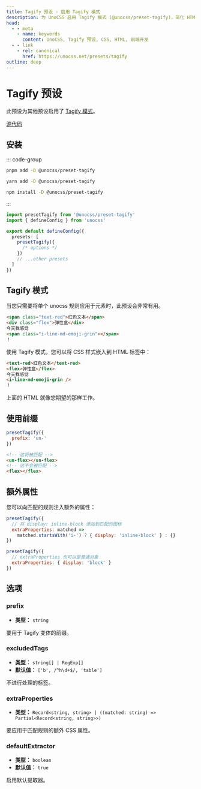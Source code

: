 ```yaml
---
title: Tagify 预设 - 启用 Tagify 模式
description: 为 UnoCSS 启用 Tagify 模式 (@unocss/preset-tagify)，简化 HTML 标签样式应用。
head:
  - - meta
    - name: keywords
      content: UnoCSS, Tagify 预设, CSS, HTML, 前端开发
  - - link
    - rel: canonical
      href: https://unocss.net/presets/tagify
outline: deep
---
```


# Tagify 预设

此预设为其他预设启用了 [Tagify 模式](#tagify-模式)。

[源代码](https://github.com/unocss/unocss/tree/main/packages/preset-tagify)

## 安装

::: code-group

```bash [pnpm]
pnpm add -D @unocss/preset-tagify
```

```bash [yarn]
yarn add -D @unocss/preset-tagify
```

```bash [npm]
npm install -D @unocss/preset-tagify
```

:::

```ts [uno.config.ts]
import presetTagify from '@unocss/preset-tagify'
import { defineConfig } from 'unocss'

export default defineConfig({
  presets: [
    presetTagify({
      /* options */
    })
    // ...other presets
  ]
})
```

## Tagify 模式

当您只需要将单个 unocss 规则应用于元素时，此预设会非常有用。

```html
<span class="text-red">红色文本</span>
<div class="flex">弹性盒</div>
今天我感觉
<span class="i-line-md-emoji-grin"></span>
！
```

使用 Tagify 模式，您可以将 CSS 样式嵌入到 HTML 标签中：

```html
<text-red>红色文本</text-red>
<flex>弹性盒</flex>
今天我感觉
<i-line-md-emoji-grin />
！
```

上面的 HTML 就像您期望的那样工作。

## 使用前缀

```js
presetTagify({
  prefix: 'un-'
})
```

```html
<!-- 这将被匹配 -->
<un-flex></un-flex>
<!-- 这不会被匹配 -->
<flex></flex>
```

## 额外属性

您可以向匹配的规则注入额外的属性：

```js
presetTagify({
  // 将 display: inline-block 添加到匹配的图标
  extraProperties: matched =>
    matched.startsWith('i-') ? { display: 'inline-block' } : {}
})
```

```js
presetTagify({
  // extraProperties 也可以是普通对象
  extraProperties: { display: 'block' }
})
```

## 选项

### prefix

- **类型：** `string`

要用于 Tagify 变体的前缀。

### excludedTags

- **类型：** `string[] | RegExp[]`
- **默认值：** `['b', /^h\d+$/, 'table']`

不进行处理的标签。

### extraProperties

- **类型：** `Record<string, string> | ((matched: string) => Partial<Record<string, string>>)`

要应用于匹配规则的额外 CSS 属性。

### defaultExtractor

- **类型：** `boolean`
- **默认值：** `true`

启用默认提取器。

